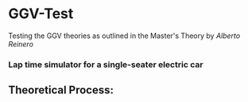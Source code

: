 # GGV-Test
Testing the GGV theories as outlined in the Master's Theory by *Alberto Reinero*
### Lap time simulator for a single-seater electric car

## Theoretical Process:
